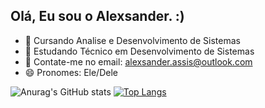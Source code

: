 ## Olá, Eu sou o Alexsander. :) 

- 🚀 Cursando Analise e Desenvolvimento de Sistemas
- 🌱 Estudando Técnico em Desenvolvimento de Sistemas
- 💬 Contate-me no email: alexsander.assis@outlook.com
- 😄 Pronomes: Ele/Dele


![Anurag's GitHub stats](https://github-readme-stats.vercel.app/api?username=Alexsander248&show_icons=true&theme=radical) 
[![Top Langs](https://github-readme-stats.vercel.app/api/top-langs/?username=Alexsander248&layout=compact)](https://github.com/Alexsander248/github-readme-stats)
